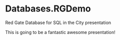 Databases.RGDemo
================

Red Gate Database for SQL in the City presentation

This is going to be a fantastic awesome presentation!